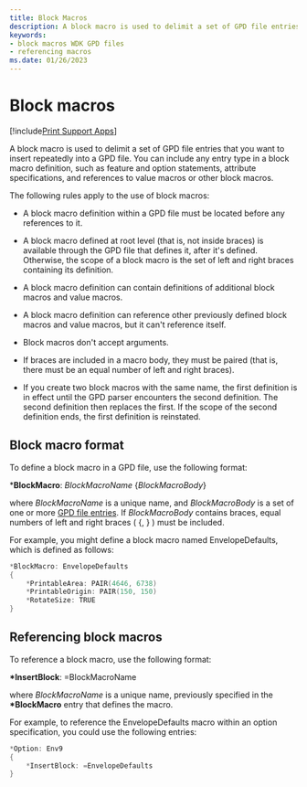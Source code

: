 ```yaml
---
title: Block Macros
description: A block macro is used to delimit a set of GPD file entries that you want to insert repeatedly into a GPD file
keywords:
- block macros WDK GPD files
- referencing macros
ms.date: 01/26/2023
---
```


# Block macros

[!include[Print Support Apps](../includes/print-support-apps.md)]

A block macro is used to delimit a set of GPD file entries that you want to insert repeatedly into a GPD file. You can include any entry type in a block macro definition, such as feature and option statements, attribute specifications, and references to value macros or other block macros.

The following rules apply to the use of block macros:

- A block macro definition within a GPD file must be located before any references to it.

- A block macro defined at root level (that is, not inside braces) is available through the GPD file that defines it, after it's defined. Otherwise, the scope of a block macro is the set of left and right braces containing its definition.

- A block macro definition can contain definitions of additional block macros and value macros.

- A block macro definition can reference other previously defined block macros and value macros, but it can't reference itself.

- Block macros don't accept arguments.

- If braces are included in a macro body, they must be paired (that is, there must be an equal number of left and right braces).

- If you create two block macros with the same name, the first definition is in effect until the GPD parser encounters the second definition. The second definition then replaces the first. If the scope of the second definition ends, the first definition is reinstated.

## Block macro format

To define a block macro in a GPD file, use the following format:

\***BlockMacro**: *BlockMacroName* {*BlockMacroBody*}

where *BlockMacroName* is a unique name, and *BlockMacroBody* is a set of one or more [GPD file entries](gpd-file-entries.md). If *BlockMacroBody* contains braces, equal numbers of left and right braces ( {, } ) must be included.

For example, you might define a block macro named EnvelopeDefaults, which is defined as follows:

```cpp
*BlockMacro: EnvelopeDefaults
{
    *PrintableArea: PAIR(4646, 6738)
    *PrintableOrigin: PAIR(150, 150)
    *RotateSize: TRUE
}
```

## Referencing block macros

To reference a block macro, use the following format:

**\*InsertBlock**: =BlockMacroName

where *BlockMacroName* is a unique name, previously specified in the **\*BlockMacro** entry that defines the macro.

For example, to reference the EnvelopeDefaults macro within an option specification, you could use the following entries:

```cpp
*Option: Env9
{
    *InsertBlock: =EnvelopeDefaults
}
```
